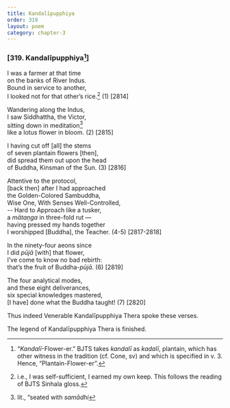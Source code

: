 ```yaml
---
title: Kandalīpupphiya
order: 319
layout: poem
category: chapter-3
---
```


### \[319. Kandalīpupphiya[^1]\]

I was a farmer at that time  
on the banks of River Indus.  
Bound in service to another,  
I looked not for that other’s rice.[^2] (1) \[2814\]

Wandering along the Indus,  
I saw Siddhattha, the Victor,  
sitting down in meditation[^3]  
like a lotus flower in bloom. (2) \[2815\]

I having cut off \[all\] the stems  
of seven plantain flowers \[then\],  
did spread them out upon the head  
of Buddha, Kinsman of the Sun. (3) \[2816\]

Attentive to the protocol,  
\[back then\] after I had approached  
the Golden-Colored Sambuddha,  
Wise One, With Senses Well-Controlled,  
-- Hard to Approach like a tusker,  
a *mātaṇga* in three-fold rut —  
having pressed my hands together  
I worshipped \[Buddha\], the Teacher. (4-5) \[2817-2818\]

In the ninety-four aeons since  
I did *pūjā* \[with\] that flower,  
I’ve come to know no bad rebirth:  
that’s the fruit of Buddha-*pūjā*. (6) \[2819\]

The four analytical modes,  
and these eight deliverances,  
six special knowledges mastered,  
\[I have\] done what the Buddha taught! (7) \[2820\]

Thus indeed Venerable Kandalīpupphiya Thera spoke these verses.

The legend of Kandalīpupphiya Thera is finished.

[^1]: “*Kandalī*-Flower-er.” BJTS takes *kandalī* as *kadalī*, plantain, which has other witness in the tradition (cf. Cone, sv) and which is specified in v. 3. Hence, “Plantain-Flower-er”.

[^2]: i.e., I was self-sufficient, I earned my own keep. This follows the reading of BJTS Sinhala gloss.

[^3]: lit., “seated with *samādhi*
